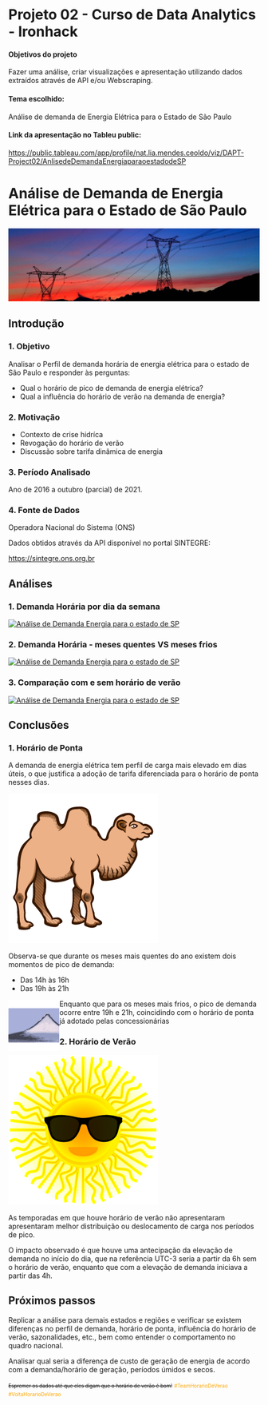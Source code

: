 # Projeto 02 - Curso de Data Analytics - Ironhack

#### Objetivos do projeto

Fazer uma análise, criar visualizações e apresentação utilizando dados extraídos através de API e/ou Webscraping.

#### Tema escolhido:

Análise de demanda de Energia Elétrica para o Estado de São Paulo

#### Link da apresentação no Tableu public:

https://public.tableau.com/app/profile/nat.lia.mendes.ceoldo/viz/DAPT-Project02/AnlisedeDemandaEnergiaparaoestadodeSP

# Análise de Demanda de Energia Elétrica para o Estado de São Paulo

<img src="images\power.jpg" alt="power" style="zoom: 50%;" />

## Introdução

### 1. Objetivo

Analisar o Perfil de demanda horária de energia elétrica para o estado de São Paulo e responder às perguntas:

- Qual o horário de pico de demanda de energia elétrica?
- Qual a influência do horário de verão na demanda de energia?

### 2. Motivação

- Contexto de crise hidríca
- Revogação do horário de verão
- Discussão sobre tarifa dinâmica de energia

### 3. Período Analisado

Ano de 2016 a outubro (parcial) de 2021.

### 4. Fonte de Dados

Operadora Nacional do Sistema (ONS)

Dados obtidos através da API disponível no portal SINTEGRE:

https://sintegre.ons.org.br



## Análises

### 1. Demanda Horária por dia da semana



<div class='tableauPlaceholder' id='viz1634693205171' style='position: relative'><noscript><a href='#'><img alt='Análise de Demanda Energia para o estado de SP ' src='https:&#47;&#47;public.tableau.com&#47;static&#47;images&#47;KF&#47;KFWW9WT98&#47;1_rss.png' style='border: none' /></a></noscript><object class='tableauViz'  style='display:none;'><param name='host_url' value='https%3A%2F%2Fpublic.tableau.com%2F' /> <param name='embed_code_version' value='3' /> <param name='path' value='shared&#47;KFWW9WT98' /> <param name='toolbar' value='yes' /><param name='static_image' value='https:&#47;&#47;public.tableau.com&#47;static&#47;images&#47;KF&#47;KFWW9WT98&#47;1.png' /> <param name='animate_transition' value='yes' /><param name='display_static_image' value='yes' /><param name='display_spinner' value='yes' /><param name='display_overlay' value='yes' /><param name='display_count' value='yes' /><param name='language' value='pt-BR' /></object></div>





### 2. Demanda Horária - meses quentes VS meses frios

<div class='tableauPlaceholder' id='viz1634693318348' style='position: relative'><noscript><a href='#'><img alt='Análise de Demanda Energia para o estado de SP ' src='https:&#47;&#47;public.tableau.com&#47;static&#47;images&#47;FG&#47;FGZSJZYHY&#47;1_rss.png' style='border: none' /></a></noscript><object class='tableauViz'  style='display:none;'><param name='host_url' value='https%3A%2F%2Fpublic.tableau.com%2F' /> <param name='embed_code_version' value='3' /> <param name='path' value='shared&#47;FGZSJZYHY' /> <param name='toolbar' value='yes' /><param name='static_image' value='https:&#47;&#47;public.tableau.com&#47;static&#47;images&#47;FG&#47;FGZSJZYHY&#47;1.png' /> <param name='animate_transition' value='yes' /><param name='display_static_image' value='yes' /><param name='display_spinner' value='yes' /><param name='display_overlay' value='yes' /><param name='display_count' value='yes' /><param name='language' value='pt-BR' /></object></div>



### 3. Comparação com e sem horário de verão

<div class='tableauPlaceholder' id='viz1634693361740' style='position: relative'><noscript><a href='#'><img alt='Análise de Demanda Energia para o estado de SP ' src='https:&#47;&#47;public.tableau.com&#47;static&#47;images&#47;7B&#47;7BKSSKKBN&#47;1_rss.png' style='border: none' /></a></noscript><object class='tableauViz'  style='display:none;'><param name='host_url' value='https%3A%2F%2Fpublic.tableau.com%2F' /> <param name='embed_code_version' value='3' /> <param name='path' value='shared&#47;7BKSSKKBN' /> <param name='toolbar' value='yes' /><param name='static_image' value='https:&#47;&#47;public.tableau.com&#47;static&#47;images&#47;7B&#47;7BKSSKKBN&#47;1.png' /> <param name='animate_transition' value='yes' /><param name='display_static_image' value='yes' /><param name='display_spinner' value='yes' /><param name='display_overlay' value='yes' /><param name='display_count' value='yes' /><param name='language' value='pt-BR' /></object></div>



## Conclusões

### 1. Horário de Ponta

A demanda de energia elétrica tem perfil de carga mais elevado em dias úteis, o que justifica a adoção de tarifa diferenciada para o horário de ponta nesses dias.

<img src="images\Kamel.png" alt="Kamel"  /> 

Observa-se que durante os meses mais quentes  do ano existem dois momentos de pico de demanda:

- Das 14h às 16h
- Das 19h às 21h

<img src="images\Fuji.png" alt="Fuji" style="zoom: 10%" align="left" />

Enquanto que para os meses mais frios, o pico de demanda ocorre entre 19h e 21h, coincidindo com o horário de ponta já adotado pelas concessionárias

### 2. Horário de Verão

<img src="images\sun.png" alt="sun" style="zoom:100%;" /> 

As temporadas em que houve horário de verão não apresentaram apresentaram melhor distribuição ou deslocamento de carga nos períodos de pico.

O impacto observado é que houve uma antecipação da elevação de demanda no início do dia, que na referência UTC-3 seria a partir da 6h sem o horário de verão, enquanto que com a elevação de demanda iniciava a partir das 4h.



## Próximos passos

Replicar a análise para demais estados e regiões e verificar se existem diferenças no perfil de demanda, horário de ponta, influência do horário de verão, sazonalidades, etc., bem como entender o comportamento no quadro nacional.

Analisar qual seria a diferença de custo de geração de energia de acordo com a demanda/horário de geração, períodos úmidos e secos.

 <font size="1" style="text-decoration: line-through">Espremer os dados até que eles digam que o horário de verão é bom!</font>
<font size="1" style="color: orange;">#TeamHorarioDeVerao #VoltaHorarioDeVerao </font>





